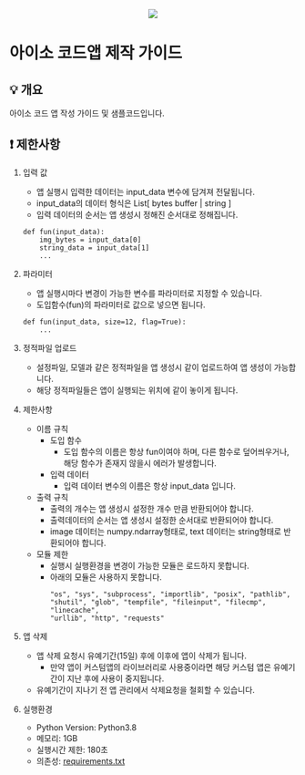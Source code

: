<p align="center">
  <a href="https://aiso.ai/dev/createApp/codeApp/codeAppCreate/?type=code">
    <img src="https://user-images.githubusercontent.com/38392519/161871092-dd937c1d-953e-4bd4-ba9d-92a97fb648e0.png" />
  </a>
</p>

# 아이소 코드앱 제작 가이드

## 💡 개요
아이소 코드 앱 작성 가이드 및 샘플코드입니다.

## ❗ 제한사항
1. 입력 값
    - 앱 실행시 입력한 데이터는 input_data 변수에 담겨져 전달됩니다.
    - input_data의 데이터 형식은 List[ bytes buffer | string ]
    - 입력 데이터의 순서는 앱 생성시 정해진 순서대로 정해집니다.
    ```
    def fun(input_data):
        img_bytes = input_data[0]
        string_data = input_data[1]
        ...
    ```

2. 파라미터
    - 앱 실행시마다 변경이 가능한 변수를 파라미터로 지정할 수 있습니다.
    - 도입함수(fun)의 파라미터로 값으로 넣으면 됩니다.
    ```
    def fun(input_data, size=12, flag=True):
        ...
    ```

3. 정적파일 업로드
    - 설정파일, 모델과 같은 정적파일을 앱 생성시 같이 업로드하여 앱 생성이 가능합니다.
    - 해당 정적파일들은 앱이 실행되는 위치에 같이 놓이게 됩니다.

4. 제한사항
    - 이름 규칙
        * 도입 함수
            - 도입 함수의 이름은 항상 fun이여야 하며, 다른 함수로 덮어씌우거나, 해당 함수가 존재지 않을시 에러가 발생합니다.
        * 입력 데이터
            - 입력 데이터 변수의 이름은 항상 input_data 입니다.
    - 출력 규칙
        * 출력의 개수는 앱 생성시 설정한 개수 만큼 반환되어야 합니다.
        * 출력데이터의 순서는 앱 생성시 설정한 순서대로 반환되어야 합니다.
        * image 데이터는 numpy.ndarray형태로, text 데이터는 string형태로 반환되어야 합니다.
    - 모듈 제한
        * 실행시 실행환경을 변경이 가능한 모듈은 로드하지 못합니다.
        * 아래의 모듈은 사용하지 못합니다.
            ```
            "os", "sys", "subprocess", "importlib", "posix", "pathlib",
            "shutil", "glob", "tempfile", "fileinput", "filecmp", "linecache", 
            "urllib", "http", "requests"
            ```
5. 앱 삭제
    - 앱 삭제 요청시 유예기간(15일) 후에 이후에 앱이 삭제가 됩니다.
        * 만약 앱이 커스텀앱의 라이브러리로 사용중이라면 해당 커스텀 앱은 유예기간이 지난 후에 사용이 중지됩니다.
    - 유예기간이 지나기 전 앱 관리에서 삭제요청을 철회할 수 있습니다.

6. 실행환경
    * Python Version: Python3.8
    * 메모리: 1GB
    * 실행시간 제한: 180초
    * 의존성: [requirements.txt](https://github.com/enkinoOrg/aiso_samples/tree/main/samples/code/requirements.txt)
